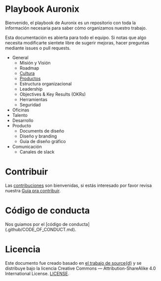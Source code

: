# Playbook Auronix

Bienvenido, el playbook de Auronix es un repositorio con toda la información necesaria para saber cómo organizamos nuestro trabajo. 

Esta documentación es abierta para todo el equipo. Si notas que algo necesita modificarte sientete libre de sugerir mejoras, hacer preguntas mediante issues o pull requests.

* General
  * Misión y Visión
  * Roadmap
  * [Cultura](general/cultura.md)
  * [Productos](general/productos.md)
  * Estructura organizacional
  * Leadership
  * Objectives & Key Results (OKRs)
  * Herramientas 
  * Seguridad
* Oficinas 
* Talento 
* Desarrollo 
* Producto
  * Documents de diseño 
  * Diseño y branding 
  * Guia de diseño gráfico 
* Comunicación
  * Canales de slack 


# Contribuir

Las [contribuciones](https://github.com/Aurotek/playbook/issues) son bienvenidas, si estás interesado por favor revisa nuestra
 [Guia pra contribuir](desarrollo/documents/CONTRIBUTING.md).


# Código de conducta

Nos guiamos por el [código de conducta] (.github/CODE_OF_CONDUCT.md).


# Licencia

Este documento fue creado basado en [el trabajo de source{d}](https://github.com/src-d/guide) y se distribuye bajo la licencia Creative Commons — Attribution-ShareAlike 4.0 International License. [LICENSE](./LICENSE.md).
